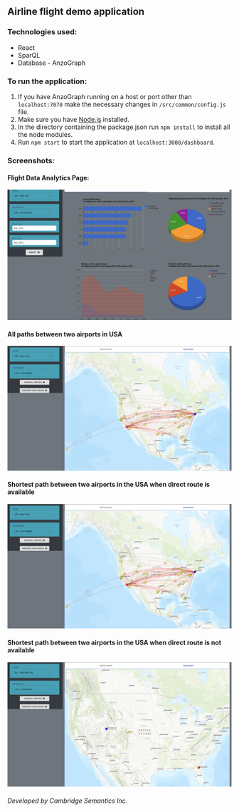 ## Airline flight demo application


### Technologies used:
* React 
* SparQL
* Database - AnzoGraph

### To run the application:
1. If you have AnzoGraph running on a host or port other than `localhost:7070` make the necessary changes in `/src/common/config.js` file.
2. Make sure you have [Node.js](https://nodejs.org/en/) installed.
3. In the directory containing the package.json run `npm install` to install all the node modules.
4. Run `npm start` to start the application at `localhost:3000/dashboard`.

### Screenshots:

#### Flight Data Analytics Page:
![](https://github.com/swapnilblues/csi-anzograph-client-examples/blob/main/ScreenShots/chart.png)

#### All paths between two airports in USA
![](https://github.com/swapnilblues/csi-anzograph-client-examples/blob/main/ScreenShots/map-all-paths-direct-route-available.png)

#### Shortest path between two airports in the USA when direct route is available
![](https://github.com/swapnilblues/csi-anzograph-client-examples/blob/main/ScreenShots/map-all-paths-direct-route-available.png)

#### Shortest path between two airports in the USA when direct route is not available
![](https://github.com/swapnilblues/csi-anzograph-client-examples/blob/main/ScreenShots/map-shortest-path-drect-route-not-available.png)

###### Developed by Cambridge Semantics Inc.
